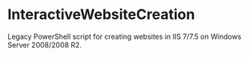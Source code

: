 # InteractiveWebsiteCreation
Legacy PowerShell script for creating websites in IIS 7/7.5 on Windows Server 2008/2008 R2.
